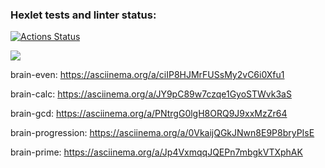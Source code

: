 ### Hexlet tests and linter status:
[![Actions Status](https://github.com/ilushacomeback/frontend-project-44/actions/workflows/hexlet-check.yml/badge.svg)](https://github.com/ilushacomeback/frontend-project-44/actions)

<a href="https://codeclimate.com/github/ilushacomeback/frontend-project-44/maintainability"><img src="https://api.codeclimate.com/v1/badges/9a780c4990692b1a8304/maintainability" /></a>

brain-even: https://asciinema.org/a/ciIP8HJMrFUSsMy2vC6i0Xfu1

brain-calc: https://asciinema.org/a/JY9pC89w7czqe1GyoSTWvk3aS

brain-gcd: https://asciinema.org/a/PNtrgG0lgH8ORQ9J9xxMzZr64

brain-progression: https://asciinema.org/a/0VkaijQGkJNwn8E9P8bryPIsE

brain-prime: https://asciinema.org/a/Jp4VxmqqJQEPn7mbgkVTXphAK